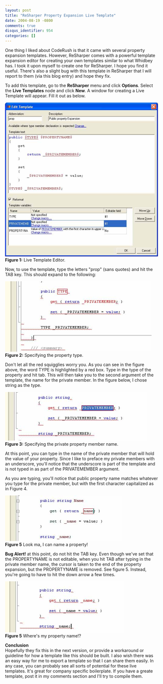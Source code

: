 ```yaml
---
layout: post
title: "ReSharper Property Expansion Live Template"
date: 2004-08-19 -0800
comments: true
disqus_identifier: 954
categories: []
---
```

One thing I liked about CodeRush is that it came with several property
expansion templates. However, ReSharper comes with a powerful template
expansion editor for creating your own templates similar to what Whidbey
has. I took it upon myself to create one for ReSharper. I hope you find
it useful. There's also a slight bug with this template in ReSharper
that I will report to them (via this blog entry) and hope they fix.

To add this template, go to the **ReSharper** menu and click
**Options**. Select the **Live Templates** node and click **New**. A
window for creating a Live Template will appear. Fill it out as below.

![Property Expansion Template](/images/PropExpansion.jpg) \
**Figure 1:** Live Template Editor.

Now, to use the template, type the letters "prop" (sans quotes) and hit
the TAB key. This should expand to the following:

![Specifying](/images/propExpanType.jpg) \
**Figure 2:** Specifying the property type.

Don't let all the red squigglies worry you. As you can see in the figure
above, the word TYPE is highlighted by a red box. Type in the type of
the property and hit tab. This will then take you to the second argument
of the template, the name for the private member. In the figure below, I
chose string as the type.

![Specifying the private member name](/images/propExpanMember.jpg) \
**Figure 3:** Specifying the private property member name.

At this point, you can type in the name of the private member that will
hold the value of your property. Since I like to preface my private
members with an underscore, you'll notice that the underscore is part of
the template and is not typed in as part of the PRIVATEMEMBER argument.

As you are typing, you'll notice that public property name matches
whatever you type for the private member, but with the first character
capitalized as in Figure 4.

![It's working.](/images/propExpanGood.jpg) \
**Figure 5** Look ma, I can name a property!

**Bug Alert!** at this point, do not hit the TAB key. Even though we've
set that the PROPERTYNAME is not editable, when you hit TAB after typing
in the private member name, the cursor is taken to the end of the
property expansion, but the PROPERTYNAME is removed. See figure 5.
Instead, you're going to have to hit the down arrow a few times.

![Property Expansion Lost The Name](/images/propExpanLostName.jpg) \
**Figure 5** Where's my property name!?

**Conclusion**\
 Hopefully they fix this in the next version, or provide a workaround or
guideline for how a template like this should be built. I also wish
there was an easy way for me to export a template so that I can share
them easily. In any case, you can probably see all sorts of potential
for these live templates. It's great for company specific boilerplate.
If you have a greate template, post it in my comments section and I'll
try to compile them.


